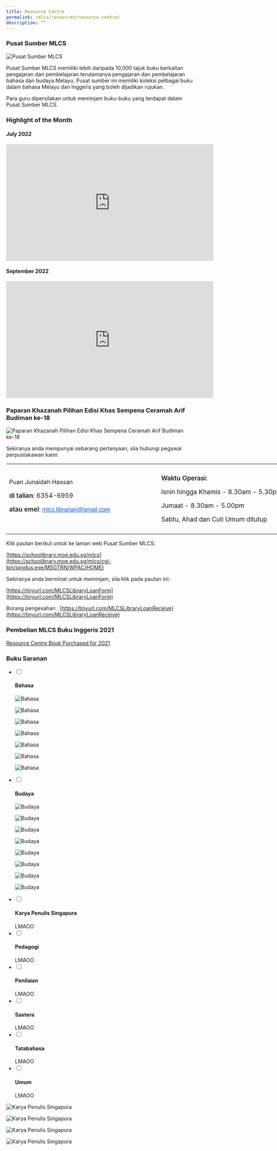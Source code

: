 ```yaml
---
title: Resource Centre
permalink: /mlcs/resources/resource-centre/
description: ""
---
```

### Pusat Sumber MLCS

![Pusat Sumber MLCS](/images/dsc_0072.jpeg)

Pusat Sumber MLCS memiliki lebih daripada 10,000 tajuk buku berkaitan pengajaran dan pembelajaran terutamanya pengajaran dan pembelajaran bahasa dan budaya Melayu. Pusat sumber ini memiliki koleksi pelbagai buku dalam bahasa Melayu dan Inggeris yang boleh dijadikan rujukan. 

Para guru dipersilakan untuk meminjam buku-buku yang terdapat dalam Pusat Sumber MLCS.

### Highlight of the Month


#### July 2022

<iframe width="560" height="315" src="https://www.youtube.com/embed/ueR85p3RWic" title="YouTube video player" frameborder="0" allow="accelerometer; autoplay; clipboard-write; encrypted-media; gyroscope; picture-in-picture" allowfullscreen></iframe>

#### September 2022

<iframe width="560" height="315" src="https://www.youtube.com/embed/P7Yd2iMbELk" title="YouTube video player" frameborder="0" allow="accelerometer; autoplay; clipboard-write; encrypted-media; gyroscope; picture-in-picture" allowfullscreen></iframe>

### Paparan Khazanah Pilihan Edisi Khas Sempena Ceramah Arif Budiman ke-18

![Paparan Khazanah Pilihan Edisi Khas Sempena Ceramah Arif Budiman ke-18](/images/Paparan%20Khazanah%20Pilihan%20Edisi%20Khas%20Sempena%20Ceramah%20Arif%20Budiman%20ke-18.jpg)

Sekiranya anda mempunyai sebarang pertanyaan, sila hubungi pegawai perpustakawan kami:

<table style="box-sizing: border-box; width: 838px;"><tbody style="box-sizing: border-box;"><tr style="box-sizing: border-box; height: 189px;"><td style="box-sizing: border-box; width: 411px;"><span style="box-sizing: border-box; font-size: medium;">Puan Junaidah Hassan</span><br style="box-sizing: border-box;"><p style="box-sizing: border-box; font-size: 1.0625em;"><strong style="box-sizing: border-box; font-weight: 600;">di talian</strong>: 6354-6959</p><p style="box-sizing: border-box; font-size: 1.0625em;"><strong style="box-sizing: border-box; font-weight: 600;">atau emel</strong>:&nbsp;<a href="mailto:mlcs.librarian@gmail.com" target="_blank" style="box-sizing: border-box; background-color: rgb(255, 255, 255); color: rgb(17, 85, 204); font-family: Arial, Helvetica, sans-serif; font-size: small;"><span style="box-sizing: border-box; font-size: medium;">mlcs.librarian@gmail.com</span></a></p></td><td style="box-sizing: border-box;"><p style="box-sizing: border-box; font-size: 1.0625em;"><strong style="box-sizing: border-box; font-weight: 600;">Waktu Operasi</strong>:&nbsp;</p><p style="box-sizing: border-box; font-size: 1.0625em;">Isnin hingga Khamis - 8.30am - 5.30pm</p><p style="box-sizing: border-box; font-size: 1.0625em;">Jumaat - 8.30am - 5.00pm</p><p style="box-sizing: border-box; font-size: 1.0625em;">Sabtu, Ahad dan Cuti Umum ditutup</p></td></tr></tbody></table>

Klik pautan berikut untuk ke laman web Pusat Sumber MLCS:

[https://schoolibrary.moe.edu.sg/mlcs](https://schoolibrary.moe.edu.sg/mlcs/cgi-bin/spydus.exe/MSGTRN/WPAC/HOME)

Sekiranya anda berminat untuk meminjam, sila klik pada pautan ini:

[https://tinyurl.com/MLCSLibraryLoanForm](https://tinyurl.com/MLCSLibraryLoanForm)

Borang pengesahan : [https://tinyurl.com/MLCSLibraryLoanReceive](https://tinyurl.com/MLCSLibraryLoanReceive)

### Pembelian MLCS Buku Inggeris 2021

[Resource Centre Book Purchased for 2021](/files/resource-centre-book-purchased-for-2021.pdf)

### Buku Saranan


<ul class="jekyllcodex_accordion">
  <li>
    <input type="checkbox" id="accordion23">
    <label for="accordion23"><h4>Bahasa</h4></label>
    <div>
      <p><img src="/images/Bahasa_1.jpg" alt="Bahasa"></p>
<p><img src="/images/Bahasa_2.jpg" alt="Bahasa"></p>
<p><img src="/images/Bahasa_3.jpg" alt="Bahasa"></p>
<p><img src="/images/Bahasa_4.jpg" alt="Bahasa"></p>
<p><img src="/images/Bahasa_5.jpg" alt="Bahasa"></p>
<p><img src="/images/Bahasa_6.jpg" alt="Bahasa"></p>
<p><img src="/images/Bahasa_7.jpg" alt="Bahasa"></p>
    </div>
	</li>  
  <li>
    <input type="checkbox" id="accordion24">
    <label for="accordion24"><h4>Budaya</h4></label>
    <div>
      <p><img src="/images/Budaya_1.jpg" alt="Budaya"></p>
<p><img src="/images/Budaya_2.jpg" alt="Budaya"></p>
<p><img src="/images/Budaya_3.jpg" alt="Budaya"></p>
<p><img src="/images/Budaya_4.jpg" alt="Budaya"></p>
<p><img src="/images/Budaya_5.jpg" alt="Budaya"></p>
<p><img src="/images/Budaya_6.jpg" alt="Budaya"></p>
<p><img src="/images/Budaya_7.jpg" alt="Budaya"></p>
<p><img src="/images/Budaya_8.jpg" alt="Budaya"></p>
    </div>
  </li>
  <li>
    <input type="checkbox" id="accordion25">
    <label for="accordion25"><h4>Karya Penulis Singapura</h4></label>
    <div>
      LMAOO
    </div>
  </li>
  <li>
    <input type="checkbox" id="accordion26">
    <label for="accordion26"><h4>Pedagogi</h4></label>
    <div>
      LMAOO
    </div>
  </li>
  <li>
    <input type="checkbox" id="accordion27">
    <label for="accordion27"><h4>Penilaian</h4></label>
    <div>
      LMAOO
    </div>
  </li>
	<li>
    <input type="checkbox" id="accordion28">
    <label for="accordion28"><h4>Sastera</h4></label>
    <div>
      LMAOO
    </div>
	</li>  
  <li>
    <input type="checkbox" id="accordion29">
    <label for="accordion29"><h4>Tatabahasa</h4></label>
    <div>
      LMAOO
    </div>
  </li>
  <li>
    <input type="checkbox" id="accordion30">
    <label for="accordion30"><h4>Umum</h4></label>
    <div>
      LMAOO
    </div>
  </li>
</ul>

![Karya Penulis Singapura](/images/Karya%20Penulis%20Singapura_1.jpg)

![Karya Penulis Singapura](/images/Karya%20Penulis%20Singapura_2.jpg)

![Karya Penulis Singapura](/images/Karya%20Penulis%20Singapura_3.jpg)

![Karya Penulis Singapura](/images/Karya%20Penulis%20Singapura_4.jpg)